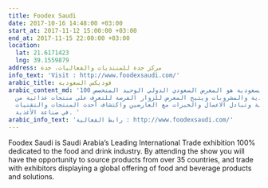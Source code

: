 ```yaml
---
title: Foodex Saudi
date: 2017-10-16 14:48:00 +03:00
start_at: 2017-11-12 15:00:00 +03:00
end_at: 2017-11-15 22:00:00 +03:00
location:
  lat: 21.6171423
  lng: 39.1559879
address: مركز جدة للمنتديات والفعاليات، جدة
info_text: 'Visit : http://www.foodexsaudi.com/'
arabic_title: فوديكس السعودية
arabic_content_md: 'معرض فوديكس السعودية هو المعرض السعودي الدولي الوحيد المتخصص 100%
  في قطاع الأغذية والمشروبات ويتيح المعرض للزوار الفرصة للتعرف على منتجات غذائية من
  أكثر من 30 دولة وتبادل الاعمال والخبرات مع العارضين واكتشاف أحدث المنتجات والتقنيات
  في صناعة الأغذية. '
arabic_info_text: 'رابط الفعالية : http://www.foodexsaudi.com/'
---
```


Foodex Saudi is Saudi Arabia’s Leading International Trade exhibition 100% dedicated to the food and drink industry. By attending the show you will have the opportunity to source products from over 35 countries, and trade with exhibitors displaying a global offering of food and beverage products and solutions.